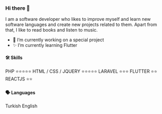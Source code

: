 ### Hi there 👋

I am a software developer who likes to improve myself and learn new software languages and create new projects related to them. Apart from that, I like to read books and listen to music.

- 🔭 I’m currently working on a special project
- ✨ I’m currently learning Flutter

#### 🛠 Skills
PHP ⭐️⭐️⭐️⭐️⭐️
HTML / CSS / JQUERY ⭐️⭐️⭐️⭐️⭐️
LARAVEL ⭐️⭐️⭐️
FLUTTER ⭐️⭐️
REACTJS ⭐️⭐️

####  🗣 Languages
Turkish
English
<!--
**ffthkrdg/ffthkrdg** is a ✨ _special_ ✨ repository because its `README.md` (this file) appears on your GitHub profile.

Here are some ideas to get you started:

- 🔭 I’m currently working on ...
- 🌱 I’m currently learning ...
- 👯 I’m looking to collaborate on ...
- 🤔 I’m looking for help with ...
- 💬 Ask me about ...
- 📫 How to reach me: ...
- 😄 Pronouns: ...
- ⚡ Fun fact: ...
-->
